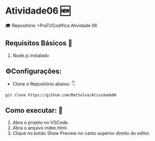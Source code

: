 # Atividade06 🆕

🎓 Repositório +PraTI/Codifica Atividade 06

## Requisitos Básicos 📝

1. Node.js instalado

## ⚙️Configurações:

- Clone o Repositório abaixo: 👇
```
git clone https://github.com/MatSalva/Atividade06
```

## Como executar: 🤔

1. Abra o projeto no VSCode.
2. Abra o arquivo index.html.
3. Clique no botão Show Preview no canto superior direito do editor.

